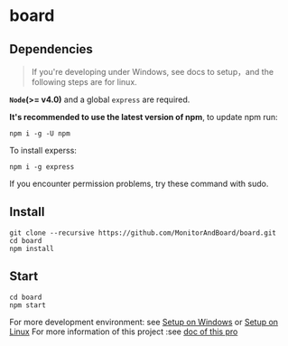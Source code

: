 # board

## Dependencies

> If you're developing under Windows, see docs to setup，and the following steps are for linux.

**`Node`(>= v4.0)** and a global `express` are required.

**It's recommended to use the latest version of npm**, to update npm run:

```
npm i -g -U npm
```

To install experss:

```
npm i -g express
```

If you encounter permission problems, try these command with sudo.


## Install

```
git clone --recursive https://github.com/MonitorAndBoard/board.git
cd board
npm install
```
## Start
```
cd board
npm start
```
For more development environment: see [Setup on Windows](doc/dev/windows.md) or [Setup on Linux](doc/dev/linux.md)
For more information of this project :see [doc of this pro](doc/SUMRAZE.md)
